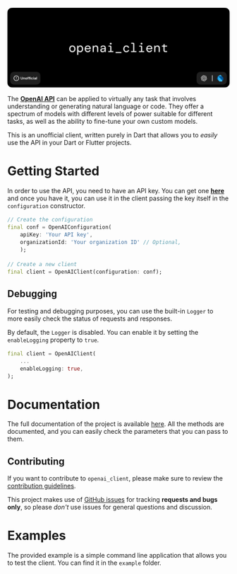 ![alt Banner of the openai_client project](https://raw.githubusercontent.com/Azzeccagarbugli/openai_client/main/assets/banner.png)

The [**OpenAI API**](https://beta.openai.com/docs/introduction) can be applied to virtually any task that involves understanding or generating natural language or code. They offer a spectrum of models with different levels of power suitable for different tasks, as well as the ability to fine-tune your own custom models.

This is an unofficial client, written purely in Dart that allows you to _easily_ use the API in your Dart or Flutter projects.

# Getting Started

In order to use the API, you need to have an API key. You can get one [**here**](https://beta.openai.com/account/api-keys) and once you have it, you can use it in the client passing the key itself in the `configuration` constructor.

```dart
// Create the configuration
final conf = OpenAIConfiguration(
    apiKey: 'Your API key',
    organizationId: 'Your organization ID' // Optional,
    );

// Create a new client
final client = OpenAIClient(configuration: conf);
```

## Debugging

For testing and debugging purposes, you can use the built-in `Logger` to more easily check the status of requests and responses.

By default, the `Logger` is disabled. You can enable it by setting the `enableLogging` property to `true`.

```dart
final client = OpenAIClient(
    ...
    enableLogging: true,
);
```

# Documentation

The full documentation of the project is available [here](https://pub.dev/documentation/openai_client/latest/). All the methods are documented, and you can easily check the parameters that you can pass to them.

## Contributing

If you want to contribute to `openai_client`, please make sure to review the [contribution guidelines](https://github.com/Azzeccagarbugli/openai_client/blob/master/CONTRIBUTING.md).

This project makes use of [GitHub issues](https://github.com/Azzeccagarbugli/openai_client/issues) for
tracking **requests and bugs only**, so please _don't_ use issues for general questions and discussion.

# Examples

The provided example is a simple command line application that allows you to test the client. You can find it in the `example` folder.
